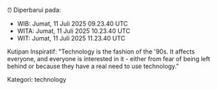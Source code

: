 ⏰ Diperbarui pada:
- WIB: Jumat, 11 Juli 2025 09.23.40 UTC
- WITA: Jumat, 11 Juli 2025 10.23.40 UTC
- WIT: Jumat, 11 Juli 2025 11.23.40 UTC

Kutipan Inspiratif:
"Technology is the fashion of the '90s. It affects everyone, and everyone is interested in it - either from fear of being left behind or because they have a real need to use technology."


Kategori: technology

